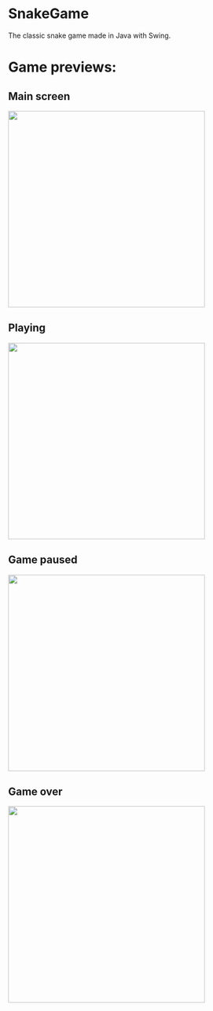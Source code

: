 # SnakeGame
The classic snake game made in Java with Swing.

<h1>Game previews:</h1>
<h2>Main screen</h2>
<img src="https://github.com/fati10011/SnakeGame/assets/140429920/e1ee291f-c341-4d14-b147-66c7726df737" width="400"/>

<h2>Playing</h2>
<img src="https://github.com/fati10011/SnakeGame/assets/140429920/1fb25b24-72a4-4299-aff2-825ade37b4a7" width="400"/>

<h2>Game paused</h2>
<img src="https://github.com/fati10011/SnakeGame/assets/140429920/176806e5-eb19-4d1e-b21e-f0c86f952c53" width="400"/>

<h2>Game over</h2>
<img src="https://github.com/fati10011/SnakeGame/assets/140429920/8611eecf-2d15-4683-b92b-99a3e7462e4a" width="400"/>
